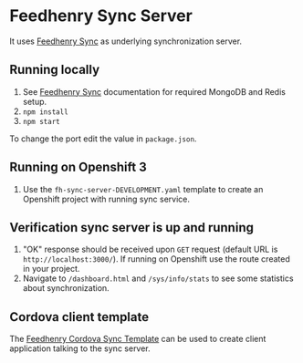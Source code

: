# Feedhenry Sync Server

It uses [Feedhenry Sync](https://github.com/feedhenry/fh-sync) as underlying synchronization server.

## Running locally

1. See [Feedhenry Sync](https://github.com/feedhenry/fh-sync) documentation for required MongoDB and Redis setup.
2. `npm install`
3. `npm start`

To change the port edit the value in `package.json`.

## Running on Openshift 3

1. Use the `fh-sync-server-DEVELOPMENT.yaml` template to create an Openshift project with running sync service.

## Verification sync server is up and running

1. "OK" response should be received upon `GET` request (default URL is `http://localhost:3000/`). If running on Openshift use the route created in your project.
2. Navigate to `/dashboard.html` and `/sys/info/stats` to see some statistics about synchronization.

## Cordova client template

The [Feedhenry Cordova Sync Template](https://github.com/feedhenry-templates/feedhenry-cordova-sync-app) can be used to create client application talking to the sync server.
